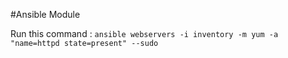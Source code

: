 #Ansible Module

Run this command : ```ansible webservers -i inventory -m yum -a "name=httpd state=present" --sudo```
